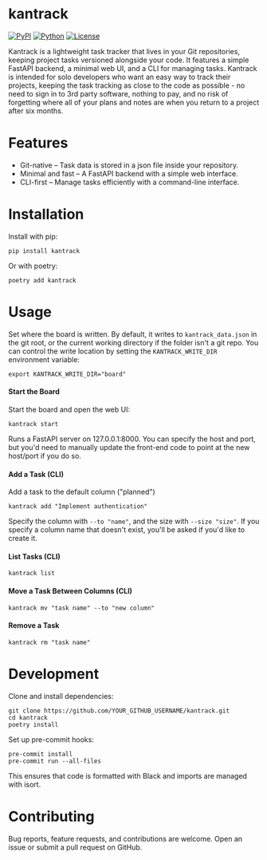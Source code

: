 # kantrack

[![PyPI](https://img.shields.io/pypi/v/kantrack)](https://pypi.org/project/kantrack/)
[![Python](https://img.shields.io/pypi/pyversions/kantrack)](https://pypi.org/project/kantrack/)
[![License](https://img.shields.io/github/license/EdCo95/kantrack)](LICENSE)

Kantrack is a lightweight task tracker that lives in your Git repositories, keeping project tasks versioned alongside your code. It features a simple FastAPI backend, a minimal web UI, and a CLI for managing tasks. Kantrack is intended for solo developers who want an easy way to track their projects, keeping the task tracking as close to the code as possible - no need to sign in to 3rd party software, nothing to pay, and no risk of forgetting where all of your plans and notes are when you return to a project after six months.

# Features
* Git-native – Task data is stored in a json file inside your repository.
* Minimal and fast – A FastAPI backend with a simple web interface.
* CLI-first – Manage tasks efficiently with a command-line interface.

# Installation
Install with pip:

```
pip install kantrack
```

Or with poetry:

```
poetry add kantrack
```

# Usage

Set where the board is written. By default, it writes to `kantrack_data.json` in the git root, or the current working directory if the folder isn't a git repo. You can control the write location by setting the `KANTRACK_WRITE_DIR` environment variable:

```
export KANTRACK_WRITE_DIR="board"
```

#### Start the Board
Start the board and open the web UI:

```
kantrack start
```

Runs a FastAPI server on 127.0.0.1:8000. You can specify the host and port, but you'd need to manually update the front-end code to point at the new host/port if you do so.

#### Add a Task (CLI)
Add a task to the default column ("planned")

```
kantrack add "Implement authentication"
```

Specify the column with `--to "name"`, and the size with `--size "size"`. If you specify a column name that doesn't exist, you'll be asked if you'd like to create it.

#### List Tasks (CLI)
```
kantrack list
```

#### Move a Task Between Columns (CLI)
```
kantrack mv "task name" --to "new column"
```

#### Remove a Task
```
kantrack rm "task name"
```

# Development

Clone and install dependencies:
```
git clone https://github.com/YOUR_GITHUB_USERNAME/kantrack.git
cd kantrack
poetry install
```

Set up pre-commit hooks:
```
pre-commit install
pre-commit run --all-files
```

This ensures that code is formatted with Black and imports are managed with isort.

# Contributing
Bug reports, feature requests, and contributions are welcome. Open an issue or submit a pull request on GitHub.
